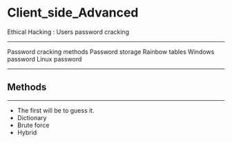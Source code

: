 # Client_side_Advanced
Ethical Hacking : Users password cracking
<hr>
Password cracking methods
Password storage
Rainbow tables
Windows password
Linux password
<hr>

## Methods
<hr>

* The first will be to guess it.
* Dictionary
* Brute force
* Hybrid